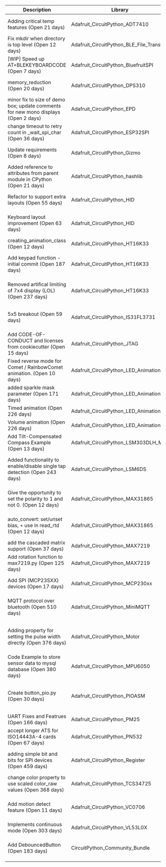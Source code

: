 | Description                                                                                   | Library                                  | HW  | Notes                                                                     |
|-----------------------------------------------------------------------------------------------|------------------------------------------|-----|---------------------------------------------------------------------------|
| Adding critical temp features (Open 21 days)                                                  | Adafruit_CircuitPython_ADT7410           | NO  | Wait until Scott came back from Vacations to review                       |
| Fix mkdir when directory is top level (Open 12 days)                                          | Adafruit_CircuitPython_BLE_File_Transfer | NO  | BLE related.                                                              |
| [WIP] Speed up AT+BLEKEYBOARDCODE (Open 7 days)                                               | Adafruit_CircuitPython_BluefruitSPI      | YES | We would need hardware to test                                            |
| memory_reduction (Open 20 days)                                                               | Adafruit_CircuitPython_DPS310            | NO  | Wait a little longer as code is included in the Funhouse                  |
| minor fix to size of demo box; update comments for new mono displays (Open 2 days)            | Adafruit_CircuitPython_EPD               | NO  | New, waiting MakerMelissa Answer                                          |
| change timeout to retry count in _wait_spi_char (Open 36 days)                                | Adafruit_CircuitPython_ESP32SPI          | OK  | Tested.Waiting answer from Brent                                          | 
| Update requirements (Open 8 days)                                                             | Adafruit_CircuitPython_Gizmo             | NO  | This is an internal work to do to have the library in Pypi                |
| Added reference to attributes from parent module in CPython (Open 21 days)                    | Adafruit_CircuitPython_hashlib           | NO  | Proposal: Close PR                                                        |
| Refactor to support extra layouts (Open 55 days)                                              | Adafruit_CircuitPython_HID               | NO  | Proposal. Close. Scott wants this in the community Library                |
| Keyboard layout improvement (Open 63 days)                                                    | Adafruit_CircuitPython_HID               | NO  | Proposal. Close. Scott want this to be included in the Community Library  |
| creating_animation_class (Open 12 days)                                                       | Adafruit_CircuitPython_HT16K33           | UNK | Waiting answer from MakerMellisa                                          |
| Add keypad function - initial commit (Open 187 days)                                          | Adafruit_CircuitPython_HT16K33           | NO  | To close: Code is not working and people involved is not responding       |
| Removed artifical limiting of 7x4 display (LOL) (Open 237 days)                               | Adafruit_CircuitPython_HT16K33           | NO  | Have not worked on this as Deshipu was kind in the not wanted the change  |
| 5x5 breakout (Open 59 days)                                                                   | Adafruit_CircuitPython_IS31FL3731        | NO  | lesamouraipourpre have done the PR so we could continue or make a new one                               |
| Add CODE-OF-CONDUCT and licenses from cookiecutter (Open 15 days)                             | Adafruit_CircuitPython_JTAG              | NO  | Waiting answer from Kattni                                                |
| Fixed reverse mode for Comet / RainbowComet animation. (Open 10 days)                         | Adafruit_CircuitPython_LED_Animation     | NO  | Kattni to work on this after                                              |
| added sparkle mask parameter  (Open 171 days)                                                 | Adafruit_CircuitPython_LED_Animation     | NO  | Kattni to work on this after                                              |
| Timed animation (Open 226 days)                                                               | Adafruit_CircuitPython_LED_Animation     | NO  | Kattni to work on this after                                              |
| Volume animation (Open 226 days)                                                              | Adafruit_CircuitPython_LED_Animation     | NO  | Kattni to work on this after                                              |
| Add Tilt-Compensated Compass Example (Open 13 days)                                           | Adafruit_CircuitPython_LSM303DLH_Mag     | NO  | Continue work on it                                                       |
| Added functionality to enable/disable single tap detection (Open 243 days)                    | Adafruit_CircuitPython_LSM6DS            | OK  | To close, changes were requested sep 22, people involved not answering after my ping                                                                         |
| Give the opportunity to set the polarity to 1 and not 0. (Open 12 days)                       | Adafruit_CircuitPython_MAX31865          | YES | sadly I fried my breakout. We would need hardware for this PR             | 
| auto_convert: set/unset bias, + use in read_rtd (Open 12 days)                                | Adafruit_CircuitPython_MAX31865          | YES | sadly I fried my breakout. We would need hardware for this PR             |
| add the cascaded matrix support (Open 37 days)                                                | Adafruit_CircuitPython_MAX7219           | YES | We will need Parts to test                                                |
| Add rotation function to max7219.py (Open 125 days)                                           | Adafruit_CircuitPython_MAX7219           | YES | We will need part                                                         |
| Add SPI (MCP23SXX) devices (Open 17 days)                                                     | Adafruit_CircuitPython_MCP230xx          | NO  | Carter to maybe take a look into this, after other project                                                           |
| MQTT protocol over bluetooth (Open 510 days)                                                  | Adafruit_CircuitPython_MiniMQTT          | NO  | To Close, Scott and Brent suggested that this is better in a new library  |
| Adding property for setting the pulse width directly (Open 376 days)                          | Adafruit_CircuitPython_Motor             | NO  | Close, Changes were requested 6 months ago, not answer from People after recent Ping                                                                          |
| Code Example to store sensor data to mysql database (Open 380 days)                           | Adafruit_CircuitPython_MPU6050           | N/A | Proposal: Close, or add to community. Similar case to the Thermal Printer |
| Create button_pio.py (Open 30 days)                                                           | Adafruit_CircuitPython_PIOASM            | NO  | Proposal. To close, there is no answer from people involved. and changes were requested                                                                          |
| UART Fixes and Featrues (Open 166 days)                                                       | Adafruit_CircuitPython_PM25              | NO  | Re-request                                                                |
| accept longer ATS for ISO14443A-4 cards (Open 67 days)                                        | Adafruit_CircuitPython_PN532             | YES | We would need hardware to test                                            |
| adding simple bit and bits for SPI devices (Open 459 days)                                    | Adafruit_CircuitPython_Register          | OK  | Propose to close. Scott wants a different path, so this PR is not wanted  |
| change color property to use scaled color_raw values (Open 368 days)                          | Adafruit_CircuitPython_TCS34725          | OK  | Proposal: Close, the algorithm is not right.                              |
| Add motion detect feature (Open 11 days)                                                      | Adafruit_CircuitPython_VC0706            | YES | We would need hardware to test this. Still a lot of work on the code side |
| Implements continuous mode (Open 303 days)                                                    | Adafruit_CircuitPython_VL53L0X           | NO  | Continue Working on this                                                  |
| Add DebouncedButton (Open 183 days)                                                           | CircuitPython_Community_Bundle           | NO  | Recommendation.Close PR. Functionality already present in other libraries |
